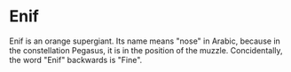 # Enif

Enif is an orange supergiant. Its name means "nose" in Arabic, because in the
constellation Pegasus, it is in the position of the muzzle. Concidentally, the
word "Enif" backwards is "Fine".
